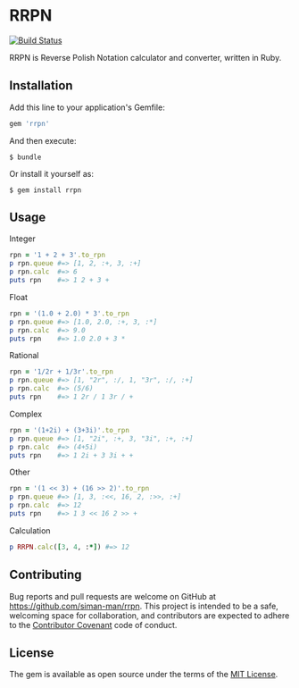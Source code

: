# RRPN

[![Build Status](https://travis-ci.org/siman-man/rrpn.svg?branch=master)](https://travis-ci.org/siman-man/rrpn)

RRPN is Reverse Polish Notation calculator and converter, written in Ruby.

## Installation

Add this line to your application's Gemfile:

```ruby
gem 'rrpn'
```

And then execute:

    $ bundle

Or install it yourself as:

    $ gem install rrpn

## Usage

Integer

```ruby
rpn = '1 + 2 + 3'.to_rpn
p rpn.queue #=> [1, 2, :+, 3, :+]
p rpn.calc  #=> 6
puts rpn    #=> 1 2 + 3 +
```

Float

```ruby
rpn = '(1.0 + 2.0) * 3'.to_rpn
p rpn.queue #=> [1.0, 2.0, :+, 3, :*]
p rpn.calc  #=> 9.0
puts rpn    #=> 1.0 2.0 + 3 *
```

Rational

```ruby
rpn = '1/2r + 1/3r'.to_rpn
p rpn.queue #=> [1, "2r", :/, 1, "3r", :/, :+]
p rpn.calc  #=> (5/6)
puts rpn    #=> 1 2r / 1 3r / +
```

Complex

```ruby
rpn = '(1+2i) + (3+3i)'.to_rpn
p rpn.queue #=> [1, "2i", :+, 3, "3i", :+, :+]
p rpn.calc  #=> (4+5i)
puts rpn    #=> 1 2i + 3 3i + +
```

Other

```ruby
rpn = '(1 << 3) + (16 >> 2)'.to_rpn
p rpn.queue #=> [1, 3, :<<, 16, 2, :>>, :+]
p rpn.calc  #=> 12
puts rpn    #=> 1 3 << 16 2 >> +
```

Calculation

```ruby
p RRPN.calc([3, 4, :*]) #=> 12
```

## Contributing

Bug reports and pull requests are welcome on GitHub at https://github.com/siman-man/rrpn. This project is intended to be a safe, welcoming space for collaboration, and contributors are expected to adhere to the [Contributor Covenant](http://contributor-covenant.org) code of conduct.


## License

The gem is available as open source under the terms of the [MIT License](http://opensource.org/licenses/MIT).

